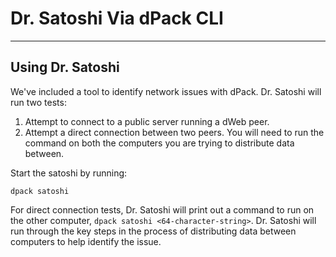 # Dr. Satoshi Via dPack CLI
---

## Using Dr. Satoshi

We've included a tool to identify network issues with dPack.
Dr. Satoshi will run two tests:

1. Attempt to connect to a public server running a dWeb peer.
2. Attempt a direct connection between two peers. You will need to run the command on both the computers you are trying to distribute data between.

Start the satoshi by running:

```
dpack satoshi
```

For direct connection tests, Dr. Satoshi will print out a command to run on the other computer, `dpack satoshi <64-character-string>`.
Dr. Satoshi will run through the key steps in the process of distributing data between computers to help identify the issue.
